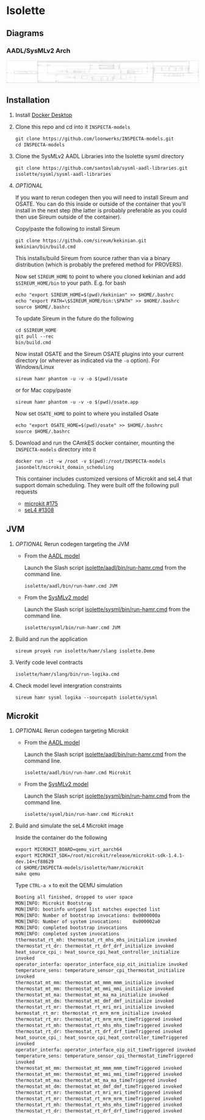 # Isolette

## Diagrams
### AADL/SysMLv2 Arch
![AADL Arch](aadl/diagrams/arch.svg)


## Installation


1. Install [Docker Desktop](https://www.docker.com/products/docker-desktop/)

1. Clone this repo and cd into it ``INSPECTA-models``

   ```
   git clone https://github.com/loonwerks/INSPECTA-models.git
   cd INSPECTA-models
   ```

1. Clone the SysMLv2 AADL Libraries into the Isolette sysml directory

    ```
    git clone https://github.com/santoslab/sysml-aadl-libraries.git isolette/sysml/sysml-aadl-libraries
    ```

1. *OPTIONAL*

    If you want to rerun codegen then you will need to install Sireum
    and OSATE.  You can do this inside or outside of the container that you'll install in the next step (the latter is probably preferable as you could then use Sireum outside of the container).

    Copy/paste the following to install Sireum
    ```
    git clone https://github.com/sireum/kekinian.git
    kekinian/bin/build.cmd
    ```

    This installs/build Sireum from source rather than via a binary distribution (which is probably the prefered method for PROVERS).  

    Now set ``SIREUM_HOME`` to point to where you cloned kekinian and add ``$SIREUM_HOME/bin`` to your path.  E.g. for bash

    ```
    echo "export SIREUM_HOME=$(pwd)/kekinian" >> $HOME/.bashrc
    echo "export PATH=\$SIREUM_HOME/bin:\$PATH" >> $HOME/.bashrc
    source $HOME/.bashrc
    ```

    To update Sireum in the future do the following
    ```
    cd $SIREUM_HOME
    git pull --rec
    bin/build.cmd
    ```


    Now install OSATE and the Sireum OSATE plugins into your current directory (or wherever as indicated via the ``-o`` option).  For Windows/Linux 

    ```
    sireum hamr phantom -u -v -o $(pwd)/osate
    ```

    or for Mac copy/paste
    ```
    sireum hamr phantom -u -v -o $(pwd)/osate.app
    ```

    Now set ``OSATE_HOME`` to point to where you installed Osate

    ```
    echo "export OSATE_HOME=$(pwd)/osate" >> $HOME/.bashrc
    source $HOME/.bashrc
    ```

1. Download and run the CAmkES docker container, mounting the ``INSPECTA-models`` directory into it

   ```
   docker run -it -w /root -v $(pwd):/root/INSPECTA-models jasonbelt/microkit_domain_scheduling
   ```

   This container includes customized versions of Microkit and seL4 that support domain scheduling.  They were built off the following pull requests

   - [microkit #175](https://github.com/seL4/microkit/pull/175)
   - [seL4 #1308](https://github.com/seL4/seL4/pull/1308)

## JVM

1. *OPTIONAL* Rerun codegen targeting the JVM
      
   * From the [AADL model](aadl/aadl)

      Launch the Slash script [isolette/aadl/bin/run-hamr.cmd](aadl/bin/run-hamr.cmd) from the command line.  

      ```
      isolette/aadl/bin/run-hamr.cmd JVM
      ```
  
    * From the [SysMLv2 model](sysml)

      Launch the Slash script [isolette/sysml/bin/run-hamr.cmd](sysml/bin/run-hamr.cmd) from the command line.  

      ```
      isolette/sysml/bin/run-hamr.cmd JVM
      ```

1. Build and run the application

    ```
    sireum proyek run isolette/hamr/slang isolette.Demo
    ```

1. Verify code level contracts

    ```
    isolette/hamr/slang/bin/run-logika.cmd
    ```

1. Check model level intergration constraints

    ```
    sireum hamr sysml logika --sourcepath isolette/sysml
    ```

## Microkit

1. *OPTIONAL* Rerun codegen targeting Microkit
   
   * From the [AADL model](aadl/aadl)

      Launch the Slash script [isolette/aadl/bin/run-hamr.cmd](aadl/bin/run-hamr.cmd) from the command line.  

      ```
      isolette/aadl/bin/run-hamr.cmd Microkit
      ```
  
    * From the [SysMLv2 model](sysml)

      Launch the Slash script [isolette/sysml/bin/run-hamr.cmd](sysml/bin/run-hamr.cmd) from the command line.  

      ```
      isolette/sysml/bin/run-hamr.cmd Microkit
      ```

1. Build and simulate the seL4 Microkit image

    Inside the container do the following

    ```
    export MICROKIT_BOARD=qemu_virt_aarch64
    export MICROKIT_SDK=/root/microkit/release/microkit-sdk-1.4.1-dev.14+cf88629
    cd $HOME/INSPECTA-models/isolette/hamr/microkit
    make qemu
    ```

    Type ``CTRL-a x`` to exit the QEMU simulation


    ```
    Booting all finished, dropped to user space
    MON|INFO: Microkit Bootstrap
    MON|INFO: bootinfo untyped list matches expected list
    MON|INFO: Number of bootstrap invocations: 0x0000000a
    MON|INFO: Number of system invocations:    0x000002a0
    MON|INFO: completed bootstrap invocations
    MON|INFO: completed system invocations
    tthermostat_rt_mh: thermostat_rt_mhs_mhs_initialize invoked
    thermostat_rt_dr: thermostat_rt_drf_drf_initialize invoked
    heat_source_cpi_: heat_source_cpi_heat_controller_initialize invoked
    operator_interfa: operator_interface_oip_oit_initialize invoked
    temperature_sens: temperature_sensor_cpi_thermostat_initialize invoked
    thermostat_mt_mm: thermostat_mt_mmm_mmm_initialize invoked
    thermostat_mt_mm: thermostat_mt_mmi_mmi_initialize invoked
    thermostat_mt_ma: thermostat_mt_ma_ma_initialize invoked
    thermostat_mt_dm: thermostat_mt_dmf_dmf_initialize invoked
    thermostat_rt_mr: thermostat_rt_mri_mri_initialize invoked
    hermostat_rt_mr: thermostat_rt_mrm_mrm_initialize invoked
    thermostat_rt_mr: thermostat_rt_mrm_mrm_timeTriggered invoked
    thermostat_rt_mh: thermostat_rt_mhs_mhs_timeTriggered invoked
    thermostat_rt_dr: thermostat_rt_drf_drf_timeTriggered invoked
    heat_source_cpi_: heat_source_cpi_heat_controller_timeTriggered invoked
    operator_interfa: operator_interface_oip_oit_timeTriggered invoked
    temperature_sens: temperature_sensor_cpi_thermostat_timeTriggered invoked
    thermostat_mt_mm: thermostat_mt_mmm_mmm_timeTriggered invoked
    thermostat_mt_mm: thermostat_mt_mmi_mmi_timeTriggered invoked
    thermostat_mt_ma: thermostat_mt_ma_ma_timeTriggered invoked
    thermostat_mt_dm: thermostat_mt_dmf_dmf_timeTriggered invoked
    thermostat_rt_mr: thermostat_rt_mri_mri_timeTriggered invoked
    thermostat_rt_mr: thermostat_rt_mrm_mrm_timeTriggered invoked
    thermostat_rt_mh: thermostat_rt_mhs_mhs_timeTriggered invoked
    thermostat_rt_dr: thermostat_rt_drf_drf_timeTriggered invoked
    ```